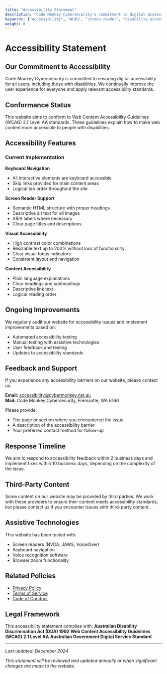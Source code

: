 ```yaml
---
title: "Accessibility Statement"
description: "Code Monkey Cybersecurity's commitment to digital accessibility and WCAG compliance."
keywords: ["accessibility", "WCAG", "screen reader", "disability access", "inclusive design"]
weight: 8
---
```


# Accessibility Statement

## Our Commitment to Accessibility

Code Monkey Cybersecurity is committed to ensuring digital accessibility for all users, including those with disabilities. We continually improve the user experience for everyone and apply relevant accessibility standards.

## Conformance Status

This website aims to conform to Web Content Accessibility Guidelines (WCAG) 2.1 Level AA standards. These guidelines explain how to make web content more accessible to people with disabilities.

## Accessibility Features

### Current Implementation

**Keyboard Navigation**
- All interactive elements are keyboard accessible
- Skip links provided for main content areas
- Logical tab order throughout the site

**Screen Reader Support**
- Semantic HTML structure with proper headings
- Descriptive alt text for all images
- ARIA labels where necessary
- Clear page titles and descriptions

**Visual Accessibility**
- High contrast color combinations
- Resizable text up to 200% without loss of functionality
- Clear visual focus indicators
- Consistent layout and navigation

**Content Accessibility**
- Plain language explanations
- Clear headings and subheadings
- Descriptive link text
- Logical reading order

## Ongoing Improvements

We regularly audit our website for accessibility issues and implement improvements based on:
- Automated accessibility testing
- Manual testing with assistive technologies
- User feedback and testing
- Updates to accessibility standards

## Feedback and Support

If you experience any accessibility barriers on our website, please contact us:

**Email:** [accessibility@cybermonkey.net.au](mailto:accessibility@cybermonkey.net.au)  
**Mail:** Code Monkey Cybersecurity, Fremantle, WA 6160

Please provide:
- The page or section where you encountered the issue
- A description of the accessibility barrier
- Your preferred contact method for follow-up

## Response Timeline

We aim to respond to accessibility feedback within 2 business days and implement fixes within 10 business days, depending on the complexity of the issue.

## Third-Party Content

Some content on our website may be provided by third parties. We work with these providers to ensure their content meets accessibility standards, but please contact us if you encounter issues with third-party content.

## Assistive Technologies

This website has been tested with:
- Screen readers (NVDA, JAWS, VoiceOver)
- Keyboard navigation
- Voice recognition software
- Browser zoom functionality

## Related Policies

- [Privacy Policy](/about-us/governance/policies/privacy-policy/)
- [Terms of Service](/about-us/governance/policies/terms-of-service/)
- [Code of Conduct](/about-us/governance/policies/code-of-conduct/)

## Legal Framework

This accessibility statement complies with:
**Australian Disability Discrimination Act (DDA) 1992**
**Web Content Accessibility Guidelines (WCAG) 2.1 Level AA**
**Australian Government Digital Service Standard**

---

*Last updated: December 2024*

*This statement will be reviewed and updated annually or when significant changes are made to the website.*